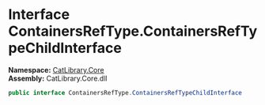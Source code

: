 ﻿# Interface ContainersRefType.ContainersRefTypeChildInterface

__Namespace:__ [CatLibrary.Core](CatLibrary.Core.md)  
__Assembly:__ CatLibrary.Core.dll

```csharp
public interface ContainersRefType.ContainersRefTypeChildInterface
```

